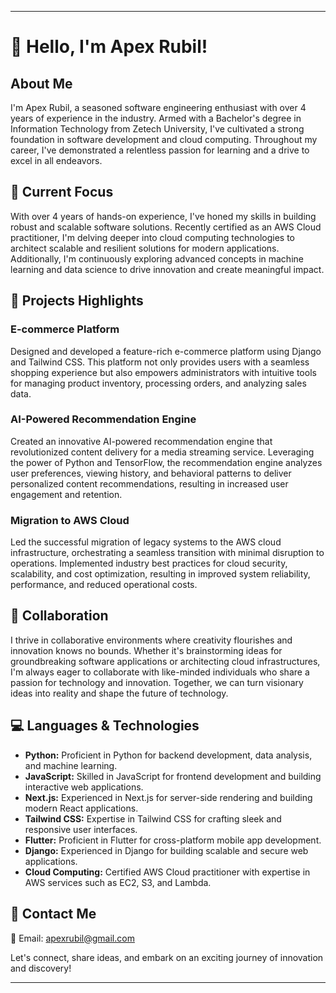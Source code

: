 
---

# 👋 Hello, I'm Apex Rubil!

## About Me

I'm Apex Rubil, a seasoned software engineering enthusiast with over 4 years of experience in the industry. Armed with a Bachelor's degree in Information Technology from Zetech University, I've cultivated a strong foundation in software development and cloud computing. Throughout my career, I've demonstrated a relentless passion for learning and a drive to excel in all endeavors.

## 🌱 Current Focus

With over 4 years of hands-on experience, I've honed my skills in building robust and scalable software solutions. Recently certified as an AWS Cloud practitioner, I'm delving deeper into cloud computing technologies to architect scalable and resilient solutions for modern applications. Additionally, I'm continuously exploring advanced concepts in machine learning and data science to drive innovation and create meaningful impact.

## 💼 Projects Highlights

### E-commerce Platform
Designed and developed a feature-rich e-commerce platform using Django and Tailwind CSS. This platform not only provides users with a seamless shopping experience but also empowers administrators with intuitive tools for managing product inventory, processing orders, and analyzing sales data.

### AI-Powered Recommendation Engine
Created an innovative AI-powered recommendation engine that revolutionized content delivery for a media streaming service. Leveraging the power of Python and TensorFlow, the recommendation engine analyzes user preferences, viewing history, and behavioral patterns to deliver personalized content recommendations, resulting in increased user engagement and retention.

### Migration to AWS Cloud
Led the successful migration of legacy systems to the AWS cloud infrastructure, orchestrating a seamless transition with minimal disruption to operations. Implemented industry best practices for cloud security, scalability, and cost optimization, resulting in improved system reliability, performance, and reduced operational costs.

## 💼 Collaboration

I thrive in collaborative environments where creativity flourishes and innovation knows no bounds. Whether it's brainstorming ideas for groundbreaking software applications or architecting cloud infrastructures, I'm always eager to collaborate with like-minded individuals who share a passion for technology and innovation. Together, we can turn visionary ideas into reality and shape the future of technology.

## 💻 Languages & Technologies
- **Python:** Proficient in Python for backend development, data analysis, and machine learning.
- **JavaScript:** Skilled in JavaScript for frontend development and building interactive web applications.
- **Next.js:** Experienced in Next.js for server-side rendering and building modern React applications.
- **Tailwind CSS:** Expertise in Tailwind CSS for crafting sleek and responsive user interfaces.
- **Flutter:** Proficient in Flutter for cross-platform mobile app development.
- **Django:** Experienced in Django for building scalable and secure web applications.
- **Cloud Computing:** Certified AWS Cloud practitioner with expertise in AWS services such as EC2, S3, and Lambda.

## 📧 Contact Me

📩 Email: apexrubil@gmail.com

Let's connect, share ideas, and embark on an exciting journey of innovation and discovery!
_ _ _
